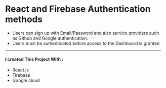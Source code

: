 # React and Firebase Authentication methods 

- Users can sign up with Email/Password and also service providers such as Github and Google authentication.
- Users must be authenticated before access to the Dashboard is granted 
<hr>
<h4>I created This Project  With :</h4>
<ul>
    <li>React.js</li>
    <li>Firebase</li>
    <li>Google cloud</li>
</ul>
